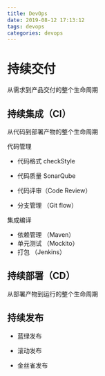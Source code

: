 ```yaml
---
title: DevOps
date: 2019-08-12 17:13:12
tags: devops
categories: devops
---
```

# 持续交付
从需求到产品交付的整个生命周期
## 持续集成（CI）
从代码到部署产物的整个生命周期

 代码管理

 - 代码格式 checkStyle

 - 代码质量 SonarQube

 - 代码评审（Code Review）

 - 分支管理 （Git flow）

 集成编译

 - 依赖管理 （Maven）
 - 单元测试 （Mockito）
 - 打包 （Jenkins）
 
## 持续部署（CD）
从部署产物到运行的整个生命周期
## 持续发布

- 蓝绿发布

- 滚动发布

- 金丝雀发布
